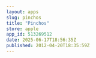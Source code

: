 ```yaml
---
layout: apps
slug: pinchos
title: "Pinchos"
store: apple
app_id: 513269512
date: 2025-06-17T18:56:35Z
published: 2012-04-20T18:35:59Z
---
```

